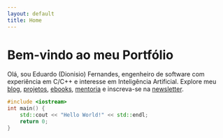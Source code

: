 ```yaml
---
layout: default
title: Home
---
```


# Bem-vindo ao meu Portfólio

Olá, sou Eduardo (Dionisio) Fernandes, engenheiro de software com experiência em C/C++ e interesse em Inteligência Artificial. Explore meu [blog](/blog/), [projetos](/projects/), [ebooks](/ebooks/), [mentoria](/mentoria/) e inscreva-se na [newsletter](/newsletter/).

```c++
#include <iostream>
int main() {
    std::cout << "Hello World!" << std::endl;
    return 0;
}
